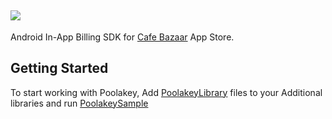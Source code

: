 <img src="https://github.com/PHELAT/Poolakey/raw/master/asset/Poolakey.jpg"/><br/>
-
Android In-App Billing SDK for [Cafe Bazaar](https://cafebazaar.ir/?l=en) App Store.
## Getting Started
To start working with Poolakey, Add [PoolakeyLibrary](./PoolakeyLibrary) files to your Additional libraries and run [PoolakeySample](./PoolakeySample)